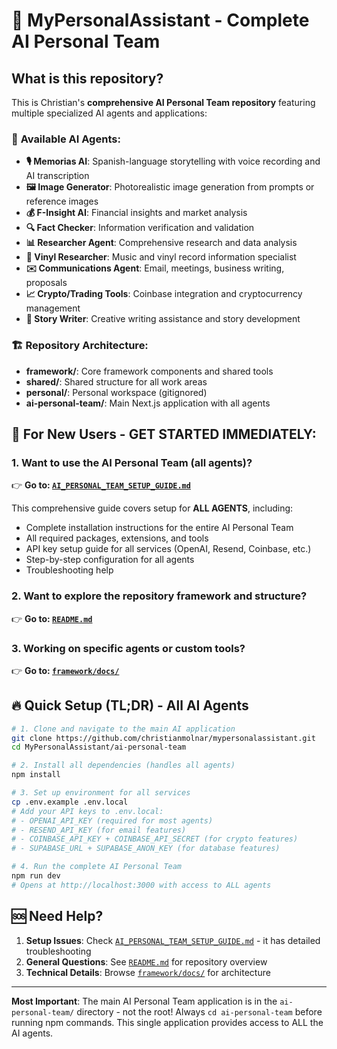 # 🚀 MyPersonalAssistant - Complete AI Personal Team

## What is this repository?

This is Christian's **comprehensive AI Personal Team repository** featuring multiple specialized AI agents and applications:

### 🤖 **Available AI Agents:**
- **🎙️ Memorias AI**: Spanish-language storytelling with voice recording and AI transcription
- **🖼️ Image Generator**: Photorealistic image generation from prompts or reference images  
- **💰 F-Insight AI**: Financial insights and market analysis
- **🔍 Fact Checker**: Information verification and validation
- **📊 Researcher Agent**: Comprehensive research and data analysis
- **🎵 Vinyl Researcher**: Music and vinyl record information specialist
- **✉️ Communications Agent**: Email, meetings, business writing, proposals
- **📈 Crypto/Trading Tools**: Coinbase integration and cryptocurrency management
- **🎨 Story Writer**: Creative writing assistance and story development

### 🏗️ **Repository Architecture:**
- **framework/**: Core framework components and shared tools
- **shared/**: Shared structure for all work areas
- **personal/**: Personal workspace (gitignored)
- **ai-personal-team/**: Main Next.js application with all agents

## 🎯 For New Users - GET STARTED IMMEDIATELY:

### 1. **Want to use the AI Personal Team (all agents)?**
👉 **Go to: [`AI_PERSONAL_TEAM_SETUP_GUIDE.md`](./AI_PERSONAL_TEAM_SETUP_GUIDE.md)**

This comprehensive guide covers setup for **ALL AGENTS**, including:
- Complete installation instructions for the entire AI Personal Team
- All required packages, extensions, and tools
- API key setup guide for all services (OpenAI, Resend, Coinbase, etc.)
- Step-by-step configuration for all agents
- Troubleshooting help

### 2. **Want to explore the repository framework and structure?**
👉 **Go to: [`README.md`](./README.md)**

### 3. **Working on specific agents or custom tools?**
👉 **Go to: [`framework/docs/`](./framework/docs/)**

## 🔥 Quick Setup (TL;DR) - All AI Agents

```bash
# 1. Clone and navigate to the main AI application
git clone https://github.com/christianmolnar/mypersonalassistant.git
cd MyPersonalAssistant/ai-personal-team

# 2. Install all dependencies (handles all agents)
npm install

# 3. Set up environment for all services
cp .env.example .env.local
# Add your API keys to .env.local:
# - OPENAI_API_KEY (required for most agents)
# - RESEND_API_KEY (for email features)  
# - COINBASE_API_KEY + COINBASE_API_SECRET (for crypto features)
# - SUPABASE_URL + SUPABASE_ANON_KEY (for database features)

# 4. Run the complete AI Personal Team
npm run dev
# Opens at http://localhost:3000 with access to ALL agents
```

## 🆘 Need Help?

1. **Setup Issues**: Check [`AI_PERSONAL_TEAM_SETUP_GUIDE.md`](./AI_PERSONAL_TEAM_SETUP_GUIDE.md) - it has detailed troubleshooting
2. **General Questions**: See [`README.md`](./README.md) for repository overview
3. **Technical Details**: Browse [`framework/docs/`](./framework/docs/) for architecture

---

**Most Important**: The main AI Personal Team application is in the `ai-personal-team/` directory - not the root! Always `cd ai-personal-team` before running npm commands. This single application provides access to ALL the AI agents.